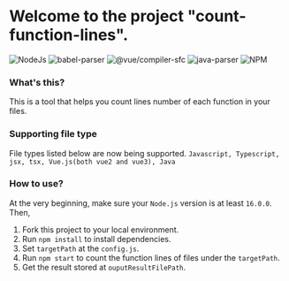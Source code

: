 # Welcome to the project "count-function-lines".

![NodeJs](https://img.shields.io/badge/NodeJS-%5E16.0.0-green)
![babel-parser](https://img.shields.io/badge/%40babel%2Fparser-%5E7.22.5-blue)
![@vue/compiler-sfc](https://img.shields.io/badge/%40vue%2Fcompiler--sfc-%5E3.3.4-brightgreen)
![java-parser](https://img.shields.io/badge/java--parser-%5E2.0.4-orange)
![NPM](https://img.shields.io/npm/l/express)


### What's this?
This is a tool that helps you count lines number of each function in your files.

### Supporting file type
File types listed below are now being supported.
`Javascript, Typescript, jsx, tsx, Vue.js(both vue2 and vue3), Java`

### How to use?
At the very beginning, make sure your `Node.js` version is at least `16.0.0`. Then,
1. Fork this project to your local environment.
2. Run `npm install` to install dependencies.
3. Set `targetPath` at the `config.js`.
4. Run `npm start` to count the function lines of files under the `targetPath`.
5. Get the result stored at `ouputResultFilePath`.
